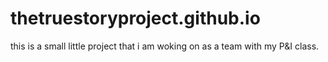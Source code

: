 # thetruestoryproject.github.io
this is a small little project that i am woking on as a team with my P&I class.

